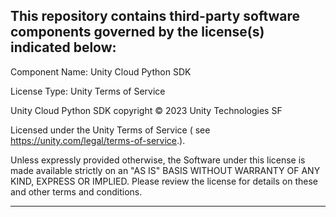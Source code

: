 This repository contains third-party software components governed by the license(s) indicated below:
---------

Component Name: Unity Cloud Python SDK

License Type: Unity Terms of Service

Unity Cloud Python SDK copyright © 2023 Unity Technologies SF

Licensed under the Unity Terms of Service ( see https://unity.com/legal/terms-of-service.).

Unless expressly provided otherwise, the Software under this license is made available strictly on an "AS IS" BASIS WITHOUT WARRANTY OF ANY KIND, EXPRESS OR IMPLIED. Please review the license for details on these and other terms and conditions.

---------
